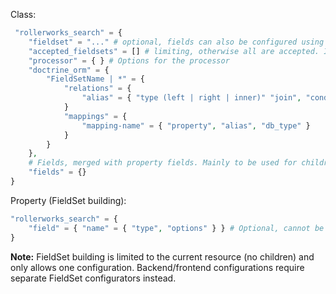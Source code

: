 Class:

```php
 "rollerworks_search" = {
    "fieldset" = "..." # optional, fields can also be configured using the ResourceMetadata properties (requires a custom FieldSetRegistry)
    "accepted_fieldsets" = [] # limiting, otherwise all are accepted. Ignored when the FieldSet is kept within the ResourceMetadata
    "processor" = { } # Options for the processor
    "doctrine_orm" = {
        "FieldSetName | *" = {
            "relations" = {
                "alias" = { "type (left | right | inner)" "join", "conditionType", "condition", "indexBy" }
            }
            "mappings" = {
                "mapping-name" = { "property", "alias", "db_type" }
            }
        }
    },
    # Fields, merged with property fields. Mainly to be used for children
    "fields" = {}
}
```

Property (FieldSet building):

```php
"rollerworks_search" = {
    "field" = { "name" = { "type", "options" } } # Optional, cannot be merged with existing FieldSet's
}
```

**Note:** FieldSet building is limited to the current resource (no children)
and only allows one configuration. Backend/frontend configurations require
separate FieldSet configurators instead.
